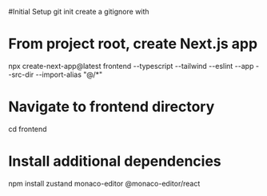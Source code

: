 #Initial Setup
git init
create a gitignore with

# From project root, create Next.js app

npx create-next-app@latest frontend --typescript --tailwind --eslint --app --src-dir --import-alias "@/\*"

# Navigate to frontend directory

cd frontend

# Install additional dependencies

npm install zustand monaco-editor @monaco-editor/react
